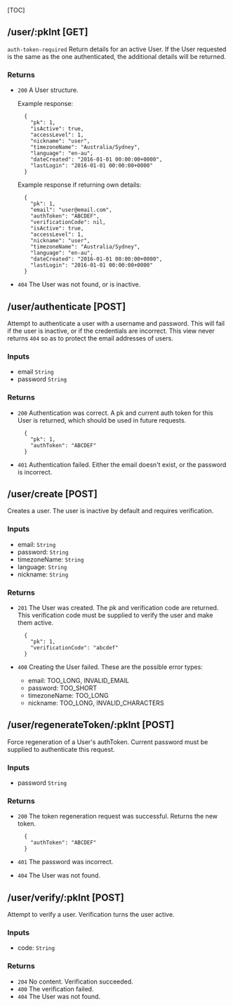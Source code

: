 [TOC]

## /user/:pkInt [GET]

`auth-token-required`
Return details for an active User. If the User requested is the same as the one authenticated, the additional
details will be returned.

### Returns

- `200` A User structure.

    Example response:
    
        {
          "pk": 1,
          "isActive": true,
          "accessLevel": 1,
          "nickname": "user",
          "timezoneName": "Australia/Sydney",
          "language": "en-au",
          "dateCreated": "2016-01-01 00:00:00+0000",
          "lastLogin": "2016-01-01 00:00:00+0000"
        }
    
    Example response if returning own details:
    
        {
          "pk": 1,
          "email": "user@email.com",
          "authToken": "ABCDEF",
          "verificationCode": nil,
          "isActive": true,
          "accessLevel": 1,
          "nickname": "user",
          "timezoneName": "Australia/Sydney",
          "language": "en-au",
          "dateCreated": "2016-01-01 00:00:00+0000",
          "lastLogin": "2016-01-01 00:00:00+0000"
        }

- `404` The User was not found, or is inactive.


## /user/authenticate [POST]

Attempt to authenticate a user with a username and password. This will fail if the user is inactive, or if the
credentials are incorrect. This view never returns `404` so as to protect the email addresses of users.

### Inputs

- email `String`
- password `String`

### Returns

- `200` Authentication was correct. A pk and current auth token for this User is returned, which should be used in
        future requests.
        
        {
          "pk": 1,
          "authToken": "ABCDEF"
        }
        
- `401` Authentication failed. Either the email doesn't exist, or the password is incorrect.


## /user/create [POST]

Creates a user. The user is inactive by default and requires verification.

### Inputs

- email: `String`
- password: `String`
- timezoneName: `String`
- language: `String`
- nickname: `String`

### Returns

- `201` The User was created. The pk and verification code are returned. This verification code must be supplied to
        verify the user and make them active.
        
        {
          "pk": 1,
          "verificationCode": "abcdef"
        }
        
- `400` Creating the User failed. These are the possible error types:
        
    - email: TOO_LONG, INVALID_EMAIL
    - password: TOO_SHORT
    - timezoneName: TOO_LONG
    - nickname: TOO_LONG, INVALID_CHARACTERS



## /user/regenerateToken/:pkInt [POST]

Force regeneration of a User's authToken. Current password must be supplied to authenticate this request.

### Inputs

- password `String`

### Returns

- `200` The token regeneration request was successful. Returns the new token.

        {
          "authToken": "ABCDEF"
        }

- `401` The password was incorrect.
- `404` The User was not found.


## /user/verify/:pkInt [POST]

Attempt to verify a user. Verification turns the user active.

### Inputs

- code: `String`
    
### Returns

- `204` No content. Verification succeeded.
- `400` The verification failed.
- `404` The User was not found.
